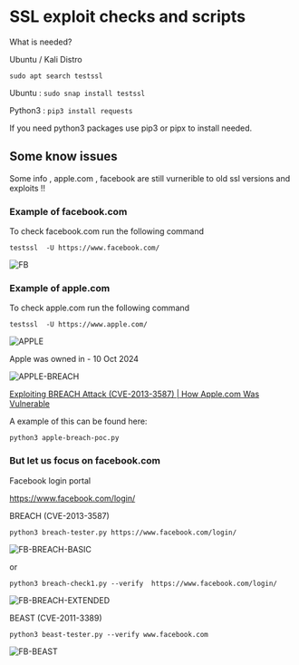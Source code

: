 # SSL exploit checks and scripts 

What is needed? 

Ubuntu / Kali Distro 

```sudo apt search testssl```

Ubuntu : ``` sudo snap install testssl ```

Python3 : ``` pip3 install requests ```

If you need python3 packages use pip3 or pipx to install needed. 

## Some know issues

Some info , apple.com , facebook are still vurnerible to old ssl versions and exploits !!

### Example of facebook.com 

To check facebook.com run the following command 

```testssl  -U https://www.facebook.com/```

![FB](https://imgur.com/cFjxCSd.png)

### Example of apple.com 

To check apple.com run the following command 

``` testssl  -U https://www.apple.com/ ```

![APPLE](https://imgur.com/g1cS869.png)

Apple was owned in - 10 Oct 2024

![APPLE-BREACH](https://imgur.com/BUqSudB.png)

[Exploiting BREACH Attack (CVE-2013-3587) | How Apple.com Was Vulnerable](https://www.youtube.com/watch?v=IHo-xQTbmos&ab_channel=HackTheMatrix)


A example of this can be found here: 

```python3 apple-breach-poc.py ```

### But let us focus on facebook.com 

Facebook login portal 

https://www.facebook.com/login/ 

BREACH (CVE-2013-3587) 

```python3 breach-tester.py https://www.facebook.com/login/```

![FB-BREACH-BASIC](https://imgur.com/ETby5xH.png)

or 

```python3 breach-check1.py --verify  https://www.facebook.com/login/```

![FB-BREACH-EXTENDED](https://imgur.com/bwHvebu.png)

BEAST (CVE-2011-3389)

```python3 beast-tester.py --verify www.facebook.com```

![FB-BEAST](https://imgur.com/7XiuhT3.png)

